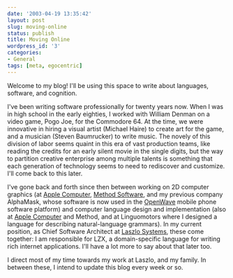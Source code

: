 ```yaml
---
date: '2003-04-19 13:35:42'
layout: post
slug: moving-online
status: publish
title: Moving Online
wordpress_id: '3'
categories:
- General
tags: [meta, egocentric]
---
```


Welcome to my blog!  I'll be using this space to write about languages, software, and cognition.

I've been writing software professionally for twenty years now.  When I was in high school in the early eighties, I worked with William Denman on a video game, Pogo Joe, for the Commodore 64.  At the time, we were innovative in hiring a visual artist (Michael Haire) to create art for the game, and a musician (Steven Baumrucker) to write music.  The novely of this division of labor seems quaint in this era of vast production teams, like reading the credits for an early silent movie in the single digits, but the way to partition creative enterprise among multiple talents is something that each generation of technology seems to need to rediscover and customize.  I'll come back to this later.

I've gone back and forth since then between working on 2D computer graphics (at [Apple Computer](http://www.osteele.com/museum/quickdraw_gx.html), [Method Software](http://www.osteele.com/museum/method_software.html), and my previous company AlphaMask, whose software is now used in the [OpenWave](http://www.openwave.com) mobile phone software platform) and computer language design and implementation (also at [Apple Computer](http://www.osteele.com/museum/apple_dylan.html) and Method, and at Linguomotors where I designed a language for describing natural-language grammars).  In my current position, as Chief Software Architect at [Laszlo Systems](http://www.laszlosystems.com), these come together: I am responsible for LZX, a domain-specific language for writing rich internet applications.  I'll have a lot more to say about that later too.

I direct most of my time towards my work at Laszlo, and my family.  In between these, I intend to update this blog every week or so.
